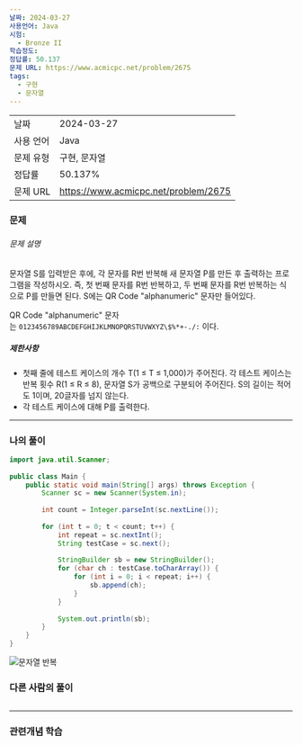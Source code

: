 ```yaml
---
날짜: 2024-03-27
사용언어: Java
시험:
  - Bronze II
학습정도: 
정답률: 50.137
문제 URL: https://www.acmicpc.net/problem/2675
tags:
  - 구현
  - 문자열
---
```


|        |                                      |
| ------ | ------------------------------------ |
| 날짜     | 2024-03-27                           |
| 사용 언어  | Java                                 |
| 문제 유형  | 구현, 문자열                              |
| 정답률    | 50.137%                              |
| 문제 URL | https://www.acmicpc.net/problem/2675 |

### 문제

###### 문제 설명
문자열 S를 입력받은 후에, 각 문자를 R번 반복해 새 문자열 P를 만든 후 출력하는 프로그램을 작성하시오. 즉, 첫 번째 문자를 R번 반복하고, 두 번째 문자를 R번 반복하는 식으로 P를 만들면 된다. S에는 QR Code "alphanumeric" 문자만 들어있다.

QR Code "alphanumeric" 문자는 `0123456789ABCDEFGHIJKLMNOPQRSTUVWXYZ\$%*+-./:` 이다.

##### 제한사항
- 첫째 줄에 테스트 케이스의 개수 T(1 ≤ T ≤ 1,000)가 주어진다. 각 테스트 케이스는 반복 횟수 R(1 ≤ R ≤ 8), 문자열 S가 공백으로 구분되어 주어진다. S의 길이는 적어도 1이며, 20글자를 넘지 않는다.
- 각 테스트 케이스에 대해 P를 출력한다.

---

### 나의 풀이

```java
import java.util.Scanner;  
  
public class Main {  
    public static void main(String[] args) throws Exception {  
        Scanner sc = new Scanner(System.in);  
  
        int count = Integer.parseInt(sc.nextLine());  
  
        for (int t = 0; t < count; t++) {  
            int repeat = sc.nextInt();  
            String testCase = sc.next();  
  
            StringBuilder sb = new StringBuilder();  
            for (char ch : testCase.toCharArray()) {  
                for (int i = 0; i < repeat; i++) {  
                    sb.append(ch);  
                }  
            }  
  
            System.out.println(sb);  
        }  
    }  
}
```
![문자열 반복](B2675.png)
### 다른 사람의 풀이

```java

```

---
### 관련개념 학습
